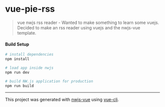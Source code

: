 # vue-pie-rss

> vue nwjs rss reader - Wanted to make something to learn some vuejs.  Decided to make an rss reader using vuejs and the nwjs-vue template. 


#### Build Setup

``` bash
# install dependencies
npm install

# load app inside nwjs
npm run dev

# build NW.js application for production
npm run build
```

---

This project was generated with [nwjs-vue](https://github.com/elegantweb/nwjs-vue) using [vue-cli](https://github.com/vuejs/vue-cli).
